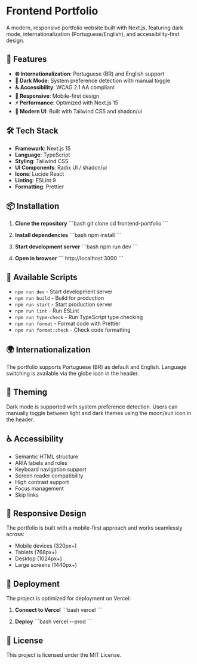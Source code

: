 # Frontend Portfolio

A modern, responsive portfolio website built with Next.js, featuring dark mode, internationalization (Portuguese/English), and accessibility-first design.

## 🚀 Features

- **🌐 Internationalization**: Portuguese (BR) and English support
- **🌙 Dark Mode**: System preference detection with manual toggle
- **♿ Accessibility**: WCAG 2.1 AA compliant
- **📱 Responsive**: Mobile-first design
- **⚡ Performance**: Optimized with Next.js 15
- **🎨 Modern UI**: Built with Tailwind CSS and shadcn/ui

## 🛠️ Tech Stack

- **Framework**: Next.js 15
- **Language**: TypeScript
- **Styling**: Tailwind CSS
- **UI Components**: Radix UI / shadcn/ui
- **Icons**: Lucide React
- **Linting**: ESLint 9
- **Formatting**: Prettier

## 📦 Installation

1. **Clone the repository**
   \`\`\`bash
   git clone <repository-url>
   cd frontend-portfolio
   \`\`\`

2. **Install dependencies**
   \`\`\`bash
   npm install
   \`\`\`

3. **Start development server**
   \`\`\`bash
   npm run dev
   \`\`\`

4. **Open in browser**
   \`\`\`
   http://localhost:3000
   \`\`\`

## 🔧 Available Scripts

- `npm run dev` - Start development server
- `npm run build` - Build for production
- `npm run start` - Start production server
- `npm run lint` - Run ESLint
- `npm run type-check` - Run TypeScript type checking
- `npm run format` - Format code with Prettier
- `npm run format:check` - Check code formatting

## 🌍 Internationalization

The portfolio supports Portuguese (BR) as default and English. Language switching is available via the globe icon in the header.

## 🎨 Theming

Dark mode is supported with system preference detection. Users can manually toggle between light and dark themes using the moon/sun icon in the header.

## ♿ Accessibility

- Semantic HTML structure
- ARIA labels and roles
- Keyboard navigation support
- Screen reader compatibility
- High contrast support
- Focus management
- Skip links

## 📱 Responsive Design

The portfolio is built with a mobile-first approach and works seamlessly across:
- Mobile devices (320px+)
- Tablets (768px+)
- Desktop (1024px+)
- Large screens (1440px+)

## 🚀 Deployment

The project is optimized for deployment on Vercel:

1. **Connect to Vercel**
   \`\`\`bash
   vercel
   \`\`\`

2. **Deploy**
   \`\`\`bash
   vercel --prod
   \`\`\`

## 📄 License

This project is licensed under the MIT License.
